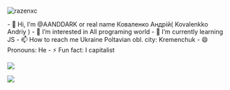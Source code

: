 <p align="left"> <img src="https://komarev.com/ghpvc/?username=razenxc&label=Profile%20views&color=0e75b6&style=flat" alt="razenxc" /> </p>
- 👋 Hi, I’m @AANDDARK or real name Коваленко Андрій( Kovalenkko Andriy )
- 👀 I’m interested in All programing world 
- 🌱 I’m currently learning JS
- 📫 How to reach me Ukraine Poltavian obl. city: Kremenchuk
- 😄 Pronouns: He
- ⚡ Fun fact: I capitalist 
<p align="left"><img src="https://github-readme-stats.vercel.app/api/top-langs/?username=AANDDARK&layout=compact&theme=tokyonight" /></p>
<img src="https://github-readme-stats.vercel.app/api/top-langs/?username=AANDDARK&layout=compact&theme=tokyonight" />
<!---
AANDDARK/AANDDARK is a ✨ special ✨ repository because its `README.md` (this file) appears on your GitHub profile.
You can click the Preview link to take a look at your changes.
--->
